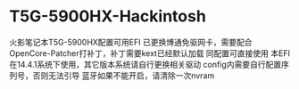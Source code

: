 # T5G-5900HX-Hackintosh
火影笔记本T5G-5900HX配置可用EFI
已更换博通免驱网卡，需要配合OpenCore-Patcher打补丁，补丁需要kext已经默认加载
同配置可直接使用
本EFI在14.4.1系统下使用，其它版本系统请自行更换相关驱动
config内需要自行配置序列号，否则无法引导
蓝牙如果不能开启，请清除一次nvram
